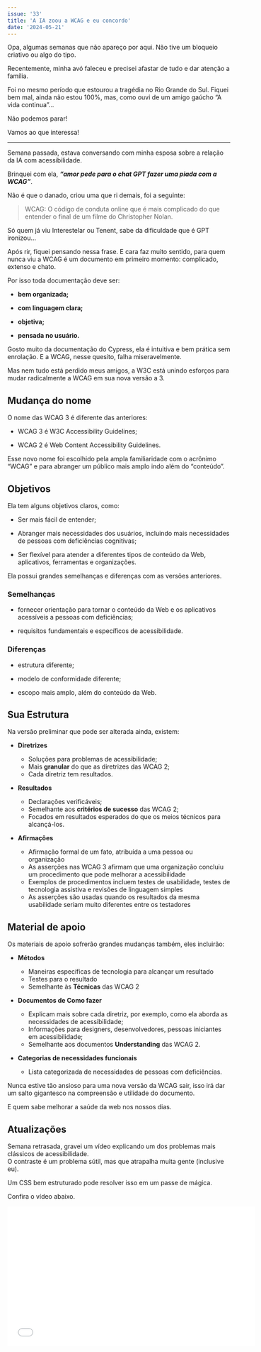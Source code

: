 ```yaml
---
issue: '33'
title: 'A IA zoou a WCAG e eu concordo'
date: '2024-05-21'
---
```


Opa, algumas semanas que não apareço por aqui. Não tive um bloqueio criativo ou algo do tipo.

Recentemente, minha avó faleceu e precisei afastar de tudo e dar atenção a família.

Foi no mesmo período que estourou a tragédia no Rio Grande do Sul. Fiquei bem mal, ainda não estou 100%, mas, como ouvi de um amigo gaúcho “A vida continua”…

Não podemos parar!

Vamos ao que interessa!

---

Semana passada, estava conversando com minha esposa sobre a relação da IA com acessibilidade.

Brinquei com ela, **_“amor pede para o chat GPT fazer uma piada com a WCAG”_**.

Não é que o danado, criou uma que ri demais, foi a seguinte:

> WCAG: O código de conduta online que é mais complicado do que entender o final de um filme do Christopher Nolan.

Só quem já viu Interestelar ou Tenent, sabe da dificuldade que é GPT ironizou…

Após rir, fiquei pensando nessa frase. E cara faz muito sentido, para quem nunca viu a WCAG é um documento em primeiro momento: complicado, extenso e chato.

Por isso toda documentação deve ser:

- **bem organizada;**

- **com linguagem clara;**

- **objetiva;**

- **pensada no usuário.**

Gosto muito da documentação do Cypress, ela é intuitiva e bem prática sem enrolação. E a WCAG, nesse quesito, falha miseravelmente.

Mas nem tudo está perdido meus amigos, a W3C está unindo esforços para mudar radicalmente a WCAG em sua nova versão a 3.

## Mudança do nome

O nome das WCAG 3 é diferente das anteriores:

- WCAG 3 é W3C Accessibility Guidelines;

- WCAG 2 é Web Content Accessibility Guidelines.

Esse novo nome foi escolhido pela ampla familiaridade com o acrônimo “WCAG” e para abranger um público mais amplo indo além do “conteúdo”.

## Objetivos

Ela tem alguns objetivos claros, como:

- Ser mais fácil de entender;

- Abranger mais necessidades dos usuários, incluindo mais necessidades de pessoas com deficiências cognitivas;

- Ser flexível para atender a diferentes tipos de conteúdo da Web, aplicativos, ferramentas e organizações.

Ela possui grandes semelhanças e diferenças com as versões anteriores.

### Semelhanças

- fornecer orientação para tornar o conteúdo da Web e os aplicativos acessíveis a pessoas com deficiências;

- requisitos fundamentais e específicos de acessibilidade.

### Diferenças

- estrutura diferente;

- modelo de conformidade diferente;

- escopo mais amplo, além do conteúdo da Web.

## Sua Estrutura

Na versão preliminar que pode ser alterada ainda, existem:

- **Diretrizes**
  - Soluções para problemas de acessibilidade;
  - Mais **granular** do que as diretrizes das WCAG 2;
  - Cada diretriz tem resultados.

- **Resultados**
  - Declarações verificáveis;
  - Semelhante aos **critérios de sucesso** das WCAG 2;
  - Focados em resultados esperados do que os meios técnicos para alcançá-los.

- **Afirmações**
  - Afirmação formal de um fato, atribuída a uma pessoa ou organização
  - As asserções nas WCAG 3 afirmam que uma organização concluiu um procedimento que pode melhorar a acessibilidade
  - Exemplos de procedimentos incluem testes de usabilidade, testes de tecnologia assistiva e revisões de linguagem simples
  - As asserções são usadas quando os resultados da mesma usabilidade seriam muito diferentes entre os testadores

## Material de apoio

Os materiais de apoio sofrerão grandes mudanças também, eles incluirão:

- **Métodos**
  - Maneiras específicas de tecnologia para alcançar um resultado
  - Testes para o resultado
  - Semelhante às **Técnicas** das WCAG 2

- **Documentos de Como fazer**
  - Explicam mais sobre cada diretriz, por exemplo, como ela aborda as necessidades de acessibilidade;
  - Informações para designers, desenvolvedores, pessoas iniciantes em acessibilidade;
  - Semelhante aos documentos **Understanding** das WCAG 2.

- **Categorias de necessidades funcionais**
  - Lista categorizada de necessidades de pessoas com deficiências.

Nunca estive tão ansioso para uma nova versão da WCAG sair, isso irá dar um salto gigantesco na compreensão e utilidade do documento.

E quem sabe melhorar a saúde da web nos nossos dias.

## Atualizações

Semana retrasada, gravei um vídeo explicando um dos problemas mais clássicos de acessibilidade.  
O contraste é um problema sútil, mas que atrapalha muita gente (inclusive eu).

Um CSS bem estruturado pode resolver isso em um passe de mágica.

Confira o vídeo abaixo.

<iframe title="YouTube video player" src="//www.youtube.com/embed/4R7-z4kSqqE?si=E-p8BwrvhdG5qsSt" width="560" height="315" frameborder="0" allowfullscreen="allowfullscreen"></iframe>
